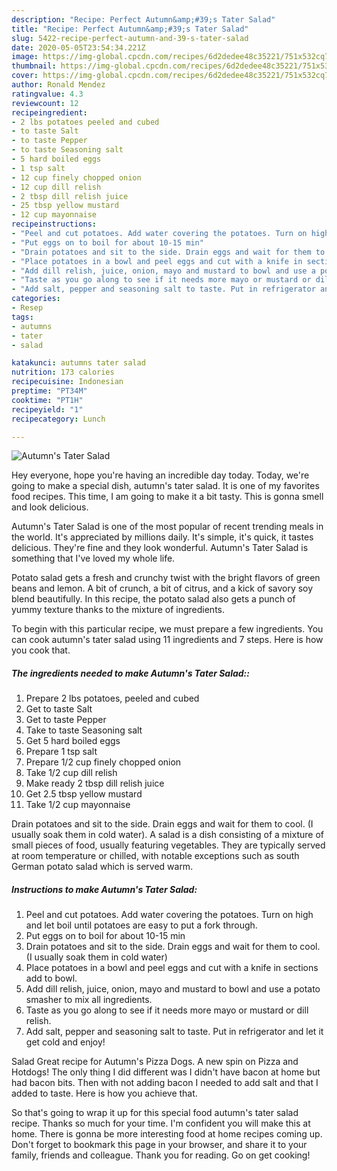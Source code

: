```yaml
---
description: "Recipe: Perfect Autumn&amp;#39;s Tater Salad"
title: "Recipe: Perfect Autumn&amp;#39;s Tater Salad"
slug: 5422-recipe-perfect-autumn-and-39-s-tater-salad
date: 2020-05-05T23:54:34.221Z
image: https://img-global.cpcdn.com/recipes/6d2dedee48c35221/751x532cq70/autumns-tater-salad-recipe-main-photo.jpg
thumbnail: https://img-global.cpcdn.com/recipes/6d2dedee48c35221/751x532cq70/autumns-tater-salad-recipe-main-photo.jpg
cover: https://img-global.cpcdn.com/recipes/6d2dedee48c35221/751x532cq70/autumns-tater-salad-recipe-main-photo.jpg
author: Ronald Mendez
ratingvalue: 4.3
reviewcount: 12
recipeingredient:
- 2 lbs potatoes peeled and cubed
- to taste Salt
- to taste Pepper
- to taste Seasoning salt
- 5 hard boiled eggs
- 1 tsp salt
- 12 cup finely chopped onion
- 12 cup dill relish
- 2 tbsp dill relish juice
- 25 tbsp yellow mustard
- 12 cup mayonnaise
recipeinstructions:
- "Peel and cut potatoes. Add water covering the potatoes. Turn on high and let boil until potatoes are easy to put a fork through."
- "Put eggs on to boil for about 10-15 min"
- "Drain potatoes and sit to the side. Drain eggs and wait for them to cool. (I usually soak them in cold water)"
- "Place potatoes in a bowl and peel eggs and cut with a knife in sections add to bowl."
- "Add dill relish, juice, onion, mayo and mustard to bowl and use a potato smasher to mix all ingredients."
- "Taste as you go along to see if it needs more mayo or mustard or dill relish."
- "Add salt, pepper and seasoning salt to taste. Put in refrigerator and let it get cold and enjoy!"
categories:
- Resep
tags:
- autumns
- tater
- salad

katakunci: autumns tater salad
nutrition: 173 calories
recipecuisine: Indonesian
preptime: "PT34M"
cooktime: "PT1H"
recipeyield: "1"
recipecategory: Lunch

---
```



![Autumn&#39;s Tater Salad](https://img-global.cpcdn.com/recipes/6d2dedee48c35221/751x532cq70/autumns-tater-salad-recipe-main-photo.jpg)

Hey everyone, hope you're having an incredible day today. Today, we're going to make a special dish, autumn&#39;s tater salad. It is one of my favorites food recipes. This time, I am going to make it a bit tasty. This is gonna smell and look delicious.

Autumn&#39;s Tater Salad is one of the most popular of recent trending meals in the world. It's appreciated by millions daily. It's simple, it's quick, it tastes delicious. They're fine and they look wonderful. Autumn&#39;s Tater Salad is something that I've loved my whole life.

Potato salad gets a fresh and crunchy twist with the bright flavors of green beans and lemon. A bit of crunch, a bit of citrus, and a kick of savory soy blend beautifully. In this recipe, the potato salad also gets a punch of yummy texture thanks to the mixture of ingredients.


To begin with this particular recipe, we must prepare a few ingredients. You can cook autumn&#39;s tater salad using 11 ingredients and 7 steps. Here is how you cook that.

##### The ingredients needed to make Autumn&#39;s Tater Salad::

1. Prepare 2 lbs potatoes, peeled and cubed
1. Get to taste Salt
1. Get to taste Pepper
1. Take to taste Seasoning salt
1. Get 5 hard boiled eggs
1. Prepare 1 tsp salt
1. Prepare 1/2 cup finely chopped onion
1. Take 1/2 cup dill relish
1. Make ready 2 tbsp dill relish juice
1. Get 2.5 tbsp yellow mustard
1. Take 1/2 cup mayonnaise


Drain potatoes and sit to the side. Drain eggs and wait for them to cool. (I usually soak them in cold water). A salad is a dish consisting of a mixture of small pieces of food, usually featuring vegetables. They are typically served at room temperature or chilled, with notable exceptions such as south German potato salad which is served warm. 

##### Instructions to make Autumn&#39;s Tater Salad:

1. Peel and cut potatoes. Add water covering the potatoes. Turn on high and let boil until potatoes are easy to put a fork through.
1. Put eggs on to boil for about 10-15 min
1. Drain potatoes and sit to the side. Drain eggs and wait for them to cool. (I usually soak them in cold water)
1. Place potatoes in a bowl and peel eggs and cut with a knife in sections add to bowl.
1. Add dill relish, juice, onion, mayo and mustard to bowl and use a potato smasher to mix all ingredients.
1. Taste as you go along to see if it needs more mayo or mustard or dill relish.
1. Add salt, pepper and seasoning salt to taste. Put in refrigerator and let it get cold and enjoy!


Salad Great recipe for Autumn&#39;s Pizza Dogs. A new spin on Pizza and Hotdogs! The only thing I did different was I didn&#39;t have bacon at home but had bacon bits. Then with not adding bacon I needed to add salt and that I added to taste. Here is how you achieve that. 

So that's going to wrap it up for this special food autumn&#39;s tater salad recipe. Thanks so much for your time. I'm confident you will make this at home. There is gonna be more interesting food at home recipes coming up. Don't forget to bookmark this page in your browser, and share it to your family, friends and colleague. Thank you for reading. Go on get cooking!
